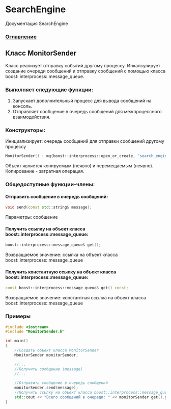 # SearchEngine
Документация SearchEngine

### [Оглавление](../index.md)

## Класс MonitorSender
Класс реализует отправку событий другому процессу. Инкапсулирует создание очереди сообщений и отправку сообщений с помощью класса boost::interprocess::message_queue.
### Выполняет следующие функции:
1. Запускает дополнительный процесс для вывода сообщений на консоль.
2. Отправляет сообщение в очередь сообщений для межпроцессного взаимодействия.
### Конструкторы:
Инициализирует: очередь сообщений для отправки сообщений другому процессу
```cpp
MonitorSender() : mq{boost::interprocess::open_or_create, "search_engine", 100, 256} {}
```
Объект является копируемым (неявно) и перемещаемым (неявно).\
Копирование - затратная операция.
### Общедоступные функции-члены:
#### Отправить сообщение в очередь сообщений:
```cpp
void send(const std::string& message);
```
Параметры: сообщение
#### Получить ссылку на объект класса boost::interprocess::message_queue:
```cpp
boost::interprocess::message_queue& get();
```
Возвращаемое значение: ссылка на объект класса boost::interprocess::message_queue
#### Получить константную ссылку на объект класса boost::interprocess::message_queue:
```cpp
const boost::interprocess::message_queue& get() const;
```
Возвращаемое значение: константная ссылка на объект класса boost::interprocess::message_queue
### Примеры
```cpp
#include <iostream>
#include "MonitorSender.h"

int main()
{
    //Создать объект класса MonitorSender
    MonitorSender monitorSender;

    //...
    //Получить сообщение (message)
    //...

    //Отправить сообщение в очередь сообщений
    monitorSender.send(message);
    //Получить ссылку на объект класса boost::interprocess::message_queue и получить количество сообщений в очереди
    std::cout << "Всего сообщений в очереди: " << monitorSender.get().get_num_msg()  << std::endl;
}
```

